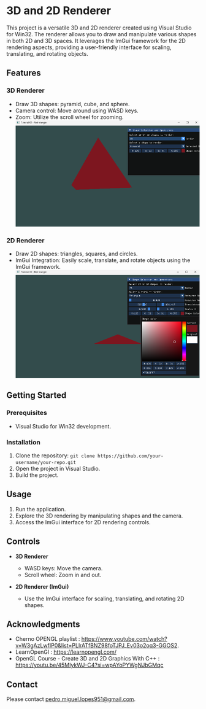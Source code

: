 # 3D and 2D Renderer

This project is a versatile 3D and 2D renderer created using Visual Studio for Win32. The renderer allows you to draw and manipulate various shapes in both 2D and 3D spaces. It leverages the ImGui framework for the 2D rendering aspects, providing a user-friendly interface for scaling, translating, and rotating objects.

## Features

### 3D Renderer
- Draw 3D shapes: pyramid, cube, and sphere.
- Camera control: Move around using WASD keys.
- Zoom: Utilize the scroll wheel for zooming.
![3D Models](3D.png)
### 2D Renderer
- Draw 2D shapes: triangles, squares, and circles.
- ImGui Integration: Easily scale, translate, and rotate objects using the ImGui framework.
![2D Models](2D.png)


## Getting Started

### Prerequisites
- Visual Studio for Win32 development.

### Installation
1. Clone the repository: `git clone https://github.com/your-username/your-repo.git`
2. Open the project in Visual Studio.
3. Build the project.

## Usage
1. Run the application.
2. Explore the 3D rendering by manipulating shapes and the camera.
3. Access the ImGui interface for 2D rendering controls.

## Controls
- **3D Renderer**
  - WASD keys: Move the camera.
  - Scroll wheel: Zoom in and out.

- **2D Renderer (ImGui)**
  - Use the ImGui interface for scaling, translating, and rotating 2D shapes.


## Acknowledgments
- Cherno OPENGL playlist : https://www.youtube.com/watch?v=W3gAzLwfIP0&list=PLlrATfBNZ98foTJPJ_Ev03o2oq3-GGOS2.
- LearnOpenGl : https://learnopengl.com/
- OpenGL Course - Create 3D and 2D Graphics With C++ : https://youtu.be/45MIykWJ-C4?si=wpAYoPYWgNJbGMqc

## Contact
Please contact [pedro.miguel.lopes951@gmail.com](mailto:pedro.miguel.lopes951@gmail.com).

